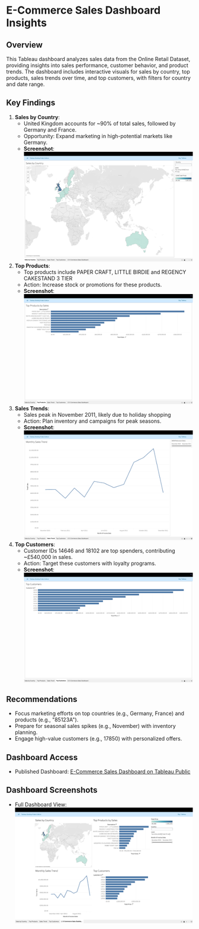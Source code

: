 # E-Commerce Sales Dashboard Insights

## Overview
This Tableau dashboard analyzes sales data from the Online Retail Dataset, providing insights into sales performance, customer behavior, and product trends. The dashboard includes interactive visuals for sales by country, top products, sales trends over time, and top customers, with filters for country and date range.

## Key Findings
1. **Sales by Country**:
   - United Kingdom accounts for ~90% of total sales, followed by Germany and France.
   - Opportunity: Expand marketing in high-potential markets like Germany.
   - **Screenshot**: ![Top Products](screenshots/salescountry.png)
2. **Top Products**:
    - Top products include PAPER CRAFT, LITTLE BIRDIE and REGENCY CAKESTAND 3 TIER
    - Action: Increase stock or promotions for these products.
    - **Screenshot**: ![Top Products](screenshots/topproducts.png)
3. **Sales Trends**:
    - Sales peak in November 2011, likely due to holiday shopping
    - Action: Plan inventory and campaigns for peak seasons.
    - **Screenshot**: ![Monthly Sales](screenshots/monthlysales.png)
4. **Top Customers**:
    - Customer IDs 14646 and 18102 are top spenders, contributing ~£540,000 in sales.
    - Action: Target these customers with loyalty programs.
    - **Screenshot**: ![Top Customers](screenshots/topcustomers.png)


## Recommendations
- Focus marketing efforts on top countries (e.g., Germany, France) and products (e.g., "85123A").
- Prepare for seasonal sales spikes (e.g., November) with inventory planning.
- Engage high-value customers (e.g., 17850) with personalized offers.

## Dashboard Access
- Published Dashboard: [E-Commerce Sales Dashboard on Tableau Public](https://public.tableau.com/views/ecommerce-dashboard/E-CommerceSalesDashboard?:language=en-US&:sid=&:redirect=auth&:display_count=n&:origin=viz_share_link)

## Dashboard Screenshots
- Full Dashboard View: ![Dashboard](screenshots/dashboard.png)

